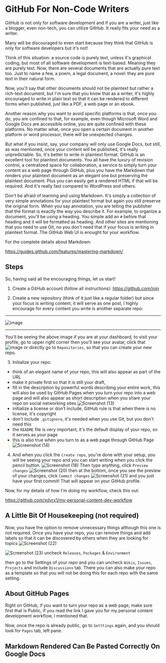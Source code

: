 # GitHub For Non-Code Writers
GitHub is not only for software development and if you 
are a writer, just like a blogger, even non-tech, 
you can utilize GitHub. It really fits your need
as a writer. 

Many will be discouraged to even start because
they think that GitHub is only for software
developers but it's not!

Think of this situation: a source code is purely
text, unless it's graphical coding, but most
of all software development is text-based.
Meaning they are purely text. Now, there are 
several documents that are actually pure text
too. Just to name a few, a poem, a legal document, 
a novel: they are pure text in their natural form.

Now, you'll say that other documents should not
be plaintext but rather a rich-text document, but
I'm sure that you know that as a writer, it's 
highly encouraged to write in plain text
so that it can be rendered to different 
forms when published, just like a PDF, 
a web page or an ebook. 

Another reason why you want to avoid specific
platforms is that, once you do, you
are confined to that, for example, even
though Microsoft Word and Google Docs 
are accessible online, you are quite confined
with these platforms. No matter what,
once you open a certain document in another
platform or word processor, there will be 
unexpected changes. 

But what if you insist, say, your company
will only use Google Docs, but still, 
as was mentioned, once your content
will be published, it's really unpredictable.
So, it's better to write in plaintext format.
GitHub is an excellent tool for plaintext
documents. You all have the luxury of
revision control, a centralized space
for collaboration, a service
to simply turn your content 
as a web page through GitHub,
plus you have the Markdown that renders
your plaintext document 
as an elegant one but preserving the 
plaintext document. Plus you can easily
get a rendered HTML if that will be
required. And it's really fast
compared to WordPress and others.

Don't be afraid of learning and using
Markdown. It's simply a collection of very 
simple annotations for
your plaintext format but again you
still preserve the original form.
When you say annotation, you
are telling the publisher that the 
format is exactly the way you
describe it. For example, to organize
a document, you'll be using a heading.
You simple add an `#` before that heading
and it will be formatted as heading.
And other sites are mentioning that
you need to use Git, no you don't
need that if your focus is writing in
plaintext format. The GitHub Web UI 
is enought for your workflow. 

For the complete details about Markdown:

<https://guides.github.com/features/mastering-markdown/>

## Steps
So, having said all the encouraging
things, let us start!

1. Create a GitHub account (follow
all instructions):
<https://github.com/join> 

2. Create a new repository (think
of it just like a regular folder)
but since your focus is writing
content, it will serve as one 
post, I highly encourage for 
every content you write is another
separate repo:
***
![image](https://user-images.githubusercontent.com/47092464/115019206-72797e00-9eeb-11eb-9f7e-33345612afe4.png)
***
You'll be seeing the above image if 
you are at your dashboard, to visit
your profile, go to upper right corner
then you'll see your avatar, click that
![image](https://user-images.githubusercontent.com/47092464/115019320-9fc62c00-9eeb-11eb-8f04-eb49e6974a32.png)
or directly go to `Repositories`,
so that you can create your new repo.

3. Initialize your repo:
- think of an elegant name of your repo, this will also
appear as part of the URL 
- make it private first so that it is still your draft, 
- fill in the description by powerful words describing
your entire work, this will also be used by GitHub Pages
when you turn your repo into a web page and
will also appear as short description when you share
your repo on social networking sites
![Screenshot (13)](https://user-images.githubusercontent.com/47092464/115019416-c4ba9f00-9eeb-11eb-98ad-55295af0057a.png)
- initialize a license or don't include, GitHub rule is that
when there is no license, it's copyright
- don't include `.gitignore`, it's needed when
you use Git, but you don't need this
- the `README` file is very important, it's
the default display of your repo, so it serves
as your page
- this is also true when you turn to as a 
web page through GitHub Page 
![Screenshot (14)](https://user-images.githubusercontent.com/47092464/115019425-c6846280-9eeb-11eb-9f61-76cfbffd1b7d.png)

4. And when you click the `Create repo`, you're
done with your setup, you will be seeing
your repo and you can start writing
when you click the pencil button.
![Screenshot (18)](https://user-images.githubusercontent.com/47092464/115025358-d607a980-9ef3-11eb-8fc1-c0205a9e8157.png)
Then type anything, click `Preview changes`
![Screenshot (20)](https://user-images.githubusercontent.com/47092464/115030794-110cdb80-9efa-11eb-8295-33e9528ead7e.png)
then at the bottom, once you see the preview
of your changes, click `Commit changes` 
![Screenshot (21)](https://user-images.githubusercontent.com/47092464/115030899-2da91380-9efa-11eb-9298-285ebdd7aac3.png)
and you just have your
first commit! That will appear on your GitHub 
profile.

Now, for my details of how I'm doing my
workflow, check this out:

<https://github.com/xdvrx1/my-personal-content-dev-workflow>

## A Little Bit Of Housekeeping (not required)
Now, you have the option to remove unnecessary 
things although this one is not required.
Once you have your repo, you can remove things
and add labels so that it can be discovered
by others when they are looking for topics
![Screenshot (22)](https://user-images.githubusercontent.com/47092464/115031509-d22b5580-9efa-11eb-8076-6a82d9e1a2b2.png)

![Screenshot (23)](https://user-images.githubusercontent.com/47092464/115031601-f25b1480-9efa-11eb-9a4c-f37a17f04dc0.png)
uncheck `Releases`, `Packages` & `Environment`

then go to the Settings of your repo and you can uncheck
`Wikis`, `Issues`, `Projects` and
include `Discussions` tab. There you can also
make your repo as a template so that
you will not be doing this for each repo
with the same setting.

## About GitHub Pages
Right on GitHub, if you want to turn your repo as a web
page, make sure first that is Public, if you read
the link I gave you for my personal content
development workflow, I mentioned that.

Now, once the repo is already public,
go to `Setttings` again, and you should
look for `Pages` tab, left pane.


## Markdown Rendered Can Be Pasted Correctly On Google Docs 
